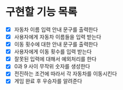 # 구현할 기능 목록

- [x] 자동차 이름 입력 안내 문구를 출력한다
- [x] 사용자에게 자동차 이름들을 입력 받는다
- [x] 이동 횟수에 대한 안내 문구를 출력한다
- [x] 사용자에게 이동 횟수를 입력 받는다
- [x] 잘못된 입력에 대해서 예외처리를 한다
- [x] 0과 9 사이 무작위 숫자를 생성한다
- [x] 전진하는 조건에 따라서 각 자동차를 이동시킨다
- [x] 게임 완료 후 우승자를 알려준다
